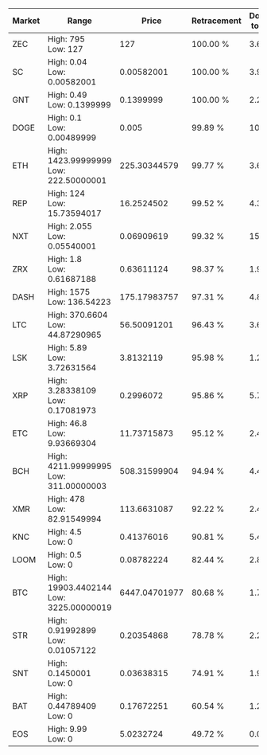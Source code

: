 | Market | Range | Price| Retracement | Doubles to 50% |
| --- | --- | --- | --- | --- |
| ZEC | High: 795<br />Low: 127 | 127 | 100.00 % | 3.63 |
| SC | High: 0.04<br />Low: 0.00582001 | 0.00582001 | 100.00 % | 3.94 |
| GNT | High: 0.49<br />Low: 0.1399999 | 0.1399999 | 100.00 % | 2.25 |
| DOGE | High: 0.1<br />Low: 0.00489999 | 0.005 | 99.89 % | 10.49 |
| ETH | High: 1423.99999999<br />Low: 222.50000001 | 225.30344579 | 99.77 % | 3.65 |
| REP | High: 124<br />Low: 15.73594017 | 16.2524502 | 99.52 % | 4.30 |
| NXT | High: 2.055<br />Low: 0.05540001 | 0.06909619 | 99.32 % | 15.27 |
| ZRX | High: 1.8<br />Low: 0.61687188 | 0.63611124 | 98.37 % | 1.90 |
| DASH | High: 1575<br />Low: 136.54223 | 175.17983757 | 97.31 % | 4.89 |
| LTC | High: 370.6604<br />Low: 44.87290965 | 56.50091201 | 96.43 % | 3.68 |
| LSK | High: 5.89<br />Low: 3.72631564 | 3.8132119 | 95.98 % | 1.26 |
| XRP | High: 3.28338109<br />Low: 0.17081973 | 0.2996072 | 95.86 % | 5.76 |
| ETC | High: 46.8<br />Low: 9.93669304 | 11.73715873 | 95.12 % | 2.42 |
| BCH | High: 4211.99999995<br />Low: 311.00000003 | 508.31599904 | 94.94 % | 4.45 |
| XMR | High: 478<br />Low: 82.91549994 | 113.6631087 | 92.22 % | 2.47 |
| KNC | High: 4.5<br />Low: 0 | 0.41376016 | 90.81 % | 5.44 |
| LOOM | High: 0.5<br />Low: 0 | 0.08782224 | 82.44 % | 2.85 |
| BTC | High: 19903.4402144<br />Low: 3225.00000019 | 6447.04701977 | 80.68 % | 1.79 |
| STR | High: 0.91992899<br />Low: 0.01057122 | 0.20354868 | 78.78 % | 2.29 |
| SNT | High: 0.1450001<br />Low: 0 | 0.03638315 | 74.91 % | 1.99 |
| BAT | High: 0.44789409<br />Low: 0 | 0.17672251 | 60.54 % | 1.27 |
| EOS | High: 9.99<br />Low: 0 | 5.0232724 | 49.72 % | 0.00 |
